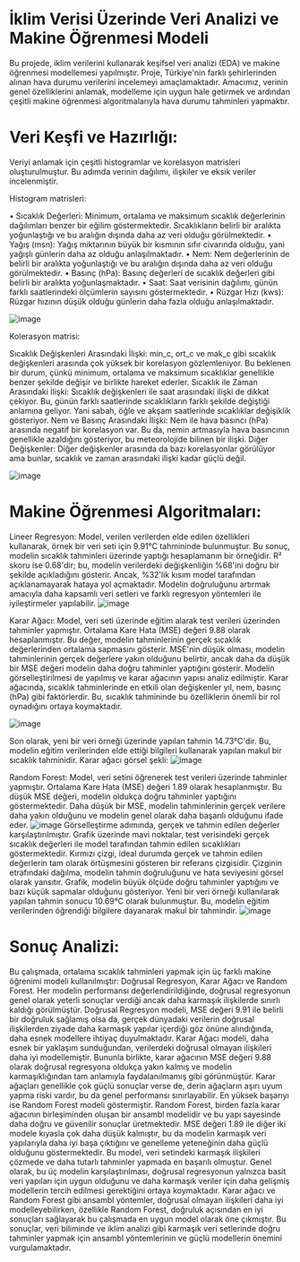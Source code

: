 #            İklim Verisi Üzerinde Veri Analizi ve Makine Öğrenmesi Modeli
Bu projede, iklim verilerini kullanarak keşifsel veri analizi (EDA) ve makine öğrenmesi modellemesi yapılmıştır. Proje, Türkiye'nin farklı şehirlerinden alınan hava durumu verilerini incelemeyi amaçlamaktadır. Amacımız, verinin genel özelliklerini anlamak, modelleme için uygun hale getirmek ve ardından çeşitli makine öğrenmesi algoritmalarıyla hava durumu tahminleri yapmaktır.

# Veri Keşfi ve Hazırlığı:

Veriyi anlamak için çeşitli histogramlar ve korelasyon matrisleri oluşturulmuştur. Bu adımda verinin dağılımı, ilişkiler ve eksik veriler incelenmiştir.

Histogram matrisleri:

•  Sıcaklık Değerleri: Minimum, ortalama ve maksimum sıcaklık değerlerinin dağılımları benzer bir eğilim göstermektedir. Sıcaklıkların belirli bir aralıkta yoğunlaştığı ve bu aralığın dışında daha az veri olduğu görülmektedir. 
•  Yağış (msn): Yağış miktarının büyük bir kısmının sıfır civarında olduğu, yani yağışlı günlerin daha az olduğu anlaşılmaktadır. 
•  Nem: Nem değerlerinin de belirli bir aralıkta yoğunlaştığı ve bu aralığın dışında daha az veri olduğu görülmektedir. 
•  Basınç (hPa): Basınç değerleri de sıcaklık değerleri gibi belirli bir aralıkta yoğunlaşmaktadır. 
•  Saat: Saat verisinin dağılımı, günün farklı saatlerindeki ölçümlerin sayısını göstermektedir. 
•  Rüzgar Hızı (kws): Rüzgar hızının düşük olduğu günlerin daha fazla olduğu anlaşılmaktadır. 

![image](https://github.com/user-attachments/assets/e3275f00-6f04-41e3-aac0-482022b34fad)

Kolerasyon matrisi: 

Sıcaklık Değişkenleri Arasındaki İlişki: min_c, ort_c ve mak_c gibi sıcaklık değişkenleri arasında çok yüksek bir korelasyon gözlemleniyor. Bu beklenen bir durum, çünkü minimum, ortalama ve maksimum sıcaklıklar genellikle benzer şekilde değişir ve birlikte hareket ederler.
Sıcaklık ile Zaman Arasındaki İlişki: Sıcaklık değişkenleri ile saat arasındaki ilişki de dikkat çekiyor. Bu, günün farklı saatlerinde sıcaklıkların farklı şekilde değiştiği anlamına geliyor. Yani sabah, öğle ve akşam saatlerinde sıcaklıklar değişiklik gösteriyor.
Nem ve Basınç Arasındaki İlişki: Nem ile hava basıncı (hPa) arasında negatif bir korelasyon var. Bu da, nemin artmasıyla hava basıncının genellikle azaldığını gösteriyor, bu meteorolojide bilinen bir ilişki.
Diğer Değişkenler: Diğer değişkenler arasında da bazı korelasyonlar görülüyor ama bunlar, sıcaklık ve zaman arasındaki ilişki kadar güçlü değil.

![image](https://github.com/user-attachments/assets/9f8fcfb9-49f0-4f1c-91f4-9344189a8279)

# Makine Öğrenmesi Algoritmaları: 
Lineer Regresyon: 
Model, verilen verilerden elde edilen özellikleri kullanarak, örnek bir veri seti için 9.91°C tahmininde bulunmuştur. Bu sonuç, modelin sıcaklık tahminleri üzerinde yaptığı hesaplamanın bir örneğidir. R² skoru ise 0.68'dir; bu, modelin verilerdeki değişkenliğin %68'ini doğru bir şekilde açıkladığını gösterir. Ancak, %32'lik kısım model tarafından açıklanamayarak hataya yol açmaktadır. Modelin doğruluğunu artırmak amacıyla daha kapsamlı veri setleri ve farklı regresyon yöntemleri ile iyileştirmeler yapılabilir.
![image](https://github.com/user-attachments/assets/8f121919-d1eb-4801-b7ea-c06de266ff32)

Karar Ağacı:
Model, veri seti üzerinde eğitim alarak test verileri üzerinden tahminler yapmıştır. Ortalama Kare Hata (MSE) değeri 9.88 olarak hesaplanmıştır. Bu değer, modelin tahminlerinin gerçek sıcaklık değerlerinden ortalama sapmasını gösterir. MSE'nin düşük olması, modelin tahminlerinin gerçek değerlere yakın olduğunu belirtir, ancak daha da düşük bir MSE değeri modelin daha doğru tahminler yaptığını gösterir.
Modelin görselleştirilmesi de yapılmış ve karar ağacının yapısı analiz edilmiştir. Karar ağacında, sıcaklık tahminlerinde en etkili olan değişkenler yıl, nem, basınç (hPa) gibi faktörlerdir. Bu, sıcaklık tahmininde bu özelliklerin önemli bir rol oynadığını ortaya koymaktadır.

![image](https://github.com/user-attachments/assets/acef4418-e6f5-435f-a31c-d0cc6e7c7fc2)

Son olarak, yeni bir veri örneği üzerinde yapılan tahmin 14.73°C'dir. Bu, modelin eğitim verilerinden elde ettiği bilgileri kullanarak yapılan makul bir sıcaklık tahminidir.
Karar ağacı görsel şekli:
![image](https://github.com/user-attachments/assets/9c39ef9d-5227-4b0e-bd4f-9ee05491a0d6)

Random Forest: 
Model, veri setini öğrenerek test verileri üzerinde tahminler yapmıştır. Ortalama Kare Hata (MSE) değeri 1.89 olarak hesaplanmıştır. Bu düşük MSE değeri, modelin oldukça doğru tahminler yaptığını göstermektedir. Daha düşük bir MSE, modelin tahminlerinin gerçek verilere daha yakın olduğunu ve modelin genel olarak daha başarılı olduğunu ifade eder.
![image](https://github.com/user-attachments/assets/0bd7927c-6276-4374-b893-b146af593871)
Görselleştirme adımında, gerçek ve tahmin edilen değerler karşılaştırılmıştır. Grafik üzerinde mavi noktalar, test verisindeki gerçek sıcaklık değerleri ile model tarafından tahmin edilen sıcaklıkları göstermektedir. Kırmızı çizgi, ideal durumda gerçek ve tahmin edilen değerlerin tam olarak örtüşmesini gösteren bir referans çizgisidir. Çizginin etrafındaki dağılma, modelin tahmin doğruluğunu ve hata seviyesini görsel olarak yansıtır. Grafik, modelin büyük ölçüde doğru tahminler yaptığını ve bazı küçük sapmalar olduğunu gösteriyor.
Yeni bir veri örneği kullanılarak yapılan tahmin sonucu 10.69°C olarak bulunmuştur. Bu, modelin eğitim verilerinden öğrendiği bilgilere dayanarak makul bir tahmindir.
![image](https://github.com/user-attachments/assets/d9237190-8d8d-45b0-b6b7-a73ef197ccc3)

# Sonuç Analizi:
Bu çalışmada, ortalama sıcaklık tahminleri yapmak için üç farklı makine öğrenimi modeli kullanılmıştır: Doğrusal Regresyon, Karar Ağacı ve Random Forest. Her modelin performansı değerlendirildiğinde, doğrusal regresyonun genel olarak yeterli sonuçlar verdiği ancak daha karmaşık ilişkilerde sınırlı kaldığı görülmüştür. Doğrusal Regresyon modeli, MSE değeri 9.91 ile belirli bir doğruluk sağlamış olsa da, gerçek dünyadaki verilerin doğrusal ilişkilerden ziyade daha karmaşık yapılar içerdiği göz önüne alındığında, daha esnek modellere ihtiyaç duyulmaktadır.
Karar Ağacı modeli, daha esnek bir yaklaşım sunduğundan, verilerdeki doğrusal olmayan ilişkileri daha iyi modellemiştir. Bununla birlikte, karar ağacının MSE değeri 9.88 olarak doğrusal regresyona oldukça yakın kalmış ve modelin karmaşıklığından tam anlamıyla faydalanılmamış gibi görünmüştür. Karar ağaçları genellikle çok güçlü sonuçlar verse de, derin ağaçların aşırı uyum yapma riski vardır, bu da genel performansı sınırlayabilir.
En yüksek başarıyı ise Random Forest modeli göstermiştir. Random Forest, birden fazla karar ağacının birleşiminden oluşan bir ansambl modelidir ve bu yapı sayesinde daha doğru ve güvenilir sonuçlar üretmektedir. MSE değeri 1.89 ile diğer iki modele kıyasla çok daha düşük kalmıştır, bu da modelin karmaşık veri yapılarıyla daha iyi başa çıktığını ve genelleme yeteneğinin daha güçlü olduğunu göstermektedir. Bu model, veri setindeki karmaşık ilişkileri çözmede ve daha tutarlı tahminler yapmada en başarılı olmuştur.
Genel olarak, bu üç modelin karşılaştırılması, doğrusal regresyonun yalnızca basit veri yapıları için uygun olduğunu ve daha karmaşık veriler için daha gelişmiş modellerin tercih edilmesi gerektiğini ortaya koymaktadır. Karar ağacı ve Random Forest gibi ansambl yöntemler, doğrusal olmayan ilişkileri daha iyi modelleyebilirken, özellikle Random Forest, doğruluk açısından en iyi sonuçları sağlayarak bu çalışmada en uygun model olarak öne çıkmıştır. Bu sonuçlar, veri biliminde ve iklim analizi gibi karmaşık veri setlerinde doğru tahminler yapmak için ansambl yöntemlerinin ve güçlü modellerin önemini vurgulamaktadır.

















